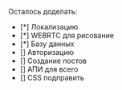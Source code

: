 ﻿Осталось доделать:
* [*] Локализацию
* [*] WEBRTC для рисование
* [*] Базу данных
* [] Авторизацию
* [] Создание постов
* [] АПИ для всего
* [] CSS подправить

